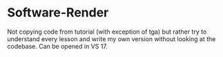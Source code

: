 # Software-Render
Not copying code from tutorial (with exception of tga) but rather try to understand every lesson and write my own version without looking at the codebase. Can be opened in VS 17.
